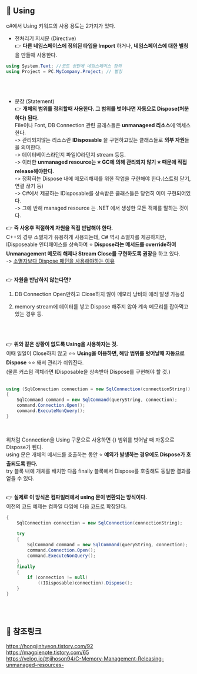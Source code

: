 ## 🔔 Using
c#에서 Using 키워드의 사용 용도는 2가지가 있다.<br>

* 전처리기 지시문 (Directive)<br>
👉 **다른 네임스페이스에 정의된 타입을 Import** 하거나, **네임스페이스에 대한 별칭**을 만들때 사용한다.<br>

```c#
using System.Text; //코드 상단에 네임스페이스 정의
using Project = PC.MyCompany.Project; // 별칭
```
<br>
<br>

* 문장 (Statement)<br>
👉 **개체의 범위를 정의할때 사용한다. 그 범위를 벗어나면 자동으로 Dispose(처분하다) 된다.**<br>
File이나 Font, DB Connection 관련 클래스들은 **unmanageed 리소스**에 액세스 한다.<br>
-> 관리되지않는 리소스란 **IDisposable** 을 구현하고있는 클래스들로 **외부 자원**들을 의미한다.<br>
-> 데이터베이스라던지 파일IO라던지  stream 등등.<br>
-> 이러한 **unmanaged resource는 ⭐ GC에 의해 관리되지 않기 ⭐ 때문에 직접 release해야한다.**<br>
-> 정확히는 Dispose 내에 메모리해제를 위한 작업을 구현해야 한다.(스트림 닫기, 연결 끊기 등)<br>
-> C#에서 제공하는 IDisposable를 상속받은 클래스들은 당연히 이미 구현되어있다.<br>
-> 그에 반해 managed resource 는 .NET 에서 생성한 모든 객체를 말하는 것이다.<br>

👉 **즉 사용후 적절하게 자원을 직접 반납해야 한다.**<br>
C++의 경우 소멸자가 유용하게 사용되는데, C# 역시 소멸자를 제공하지만,<br>
IDisposeable 인터패이스를 상속하여 ⭐ **Dispose라는 메서드를 override하여<br>
Unmanagement 메모리 해제나 Stream Close를 구현하도록 권장**을 하고 있다.<br>
-> [소멸자보다 Dispose 패턴을 사용해야하는 이유](http://www.simpleisbest.net/post/2011/05/12/Finalizer-Usage-Pattern.aspx)<br>
<br>

👉 **자원을 반납하지 않는다면?** <br>
1. DB Connection Open만하고 Close하지 않아 메모리 낭비와 에러 발생 가능성<br>

2. memory stream에 데이터를 넣고 Dispose 해주지 않아 계속 메모리를 잡아먹고있는 경우 등.<br>
<br>
<br>

👉 **위와 같은 상황이 없도록 Using을 사용하자는 것.**<br>
이때 일일이 Close하지 않고 ⭐⭐ **Using을 이용하면, 해당 범위를 벗어날때 자동으로 Dispose** ⭐⭐ 돼서 관리가 쉬워진다.<br>
(물론 커스텀 객체라면 IDisposable을 상속받아 Dispose를 구현해야 할 것.)<br>
<br>

```c#
using (SqlConnection connection = new SqlConnection(connectionString))
{
    SqlCommand command = new SqlCommand(queryString, connection);
    command.Connection.Open();
    command.ExecuteNonQuery();
}
```
<br>

위처럼 Connection을 Using 구문으로 사용하면 {} 범위를 벗어날 때 자동으로 Dispose가 된다.<br>
using 문은 개체의 메서드를 호출하는 동안 ⭐ **예외가 발생하는 경우에도 Dispose가 호출되도록 한다.**<br> 
try 블록 내에 개체를 배치한 다음 finally 블록에서 Dispose를 호출해도 동일한 결과를 얻을 수 있다.<br> 
<br>

👉 **실제로 이 방식은 컴파일러에서 using 문이 변환되는 방식이다.**<br>
이전의 코드 예제는 컴파일 타임에 다음 코드로 확장된다.<br>

```c#
{
    SqlConnection connection = new SqlConnection(connectionString);
 
    try 
    {            
        SqlCommand command = new SqlCommand(queryString, connection);
        command.Connection.Open();
        command.ExecuteNonQuery(); 
    }
    finally
    {
        if (connection != null)
            ((IDisposable)connection).Dispose();
    }
}
```
<br>
<br>

## 🔔 참조링크
https://hongjinhyeon.tistory.com/92 <br>
https://magpienote.tistory.com/65 <br>
https://velog.io/@jihoson94/C-Memory-Management-Releasing-unmanaged-resources- <br>
